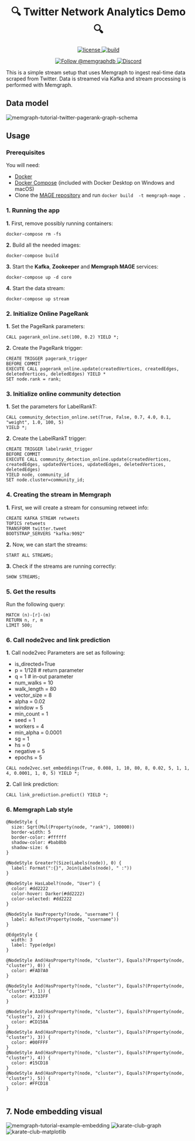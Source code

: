 <h1 align="center">
 🔍 Twitter Network Analytics Demo 🔍
</h1>

<p align="center">
  <a href="https://github.com/g-despot/twitter-network-analysis/blob/main/LICENSE">
    <img src="https://img.shields.io/github/license/g-despot/twitter-network-analysis" alt="license" title="license"/>
  </a>
  <a href="https://github.com/g-despot/twitter-network-analysis">
    <img src="https://img.shields.io/badge/PRs-welcome-brightgreen.svg" alt="build" title="build"/>
  </a>
</p>

<p align="center">
  <a href="https://twitter.com/intent/follow?screen_name=memgraphdb">
    <img src="https://img.shields.io/badge/Twitter-1DA1F2?style=for-the-badge&logo=twitter&logoColor=white" alt="Follow @memgraphdb"/>
  </a>
  <a href="https://memgr.ph/join-discord">
    <img src="https://img.shields.io/badge/Discord-7289DA?style=for-the-badge&logo=discord&logoColor=white" alt="Discord"/>
  </a>
</p>

This is a simple stream setup that uses Memgraph to ingest real-time data scraped from Twitter. 
Data is streamed via Kafka and stream processing is performed with Memgraph.

## Data model

![memgraph-tutorial-twitter-pagerank-graph-schema](https://public-assets.memgraph.com/twitter-analysis-with-dynamic-pagerank/memgraph-tutorial-twitter-pagerank-graph-schema.png)

## Usage

### Prerequisites

You will need:
* [Docker](https://docs.docker.com/get-docker/)
* [Docker Compose](https://docs.docker.com/compose/install/) (included with
  Docker Desktop on Windows and macOS)
* Clone the [MAGE repository](https://github.com/memgraph/mage) and run `docker build  -t memgraph-mage .`

### 1. Running the app

**1.** First, remove possibly running containers:

```
docker-compose rm -fs
```

**2.** Build all the needed images:

```
docker-compose build
```

**3.** Start the **Kafka**, **Zookeeper** and **Memgraph MAGE** services:

```
docker-compose up -d core
```

**4.** Start the data stream:

```
docker-compose up stream
```

### 2. Initialize Online PageRank

**1.** Set the PageRank parameters:

```cypher
CALL pagerank_online.set(100, 0.2) YIELD *;
```

**2.** Create the PageRank trigger:

```cypher
CREATE TRIGGER pagerank_trigger
BEFORE COMMIT
EXECUTE CALL pagerank_online.update(createdVertices, createdEdges, deletedVertices, deletedEdges) YIELD *
SET node.rank = rank;
```

### 3. Initialize online community detection 

**1.** Set the parameters for LabelRankT:
```cypher
CALL community_detection_online.set(True, False, 0.7, 4.0, 0.1, "weight", 1.0, 100, 5)
YIELD *;
```

**2.** Create the LabelRankT trigger:
```cypher
CREATE TRIGGER labelrankt_trigger 
BEFORE COMMIT
EXECUTE CALL community_detection_online.update(createdVertices, createdEdges, updatedVertices, updatedEdges, deletedVertices, deletedEdges) 
YIELD node, community_id
SET node.cluster=community_id;

```

### 4. Creating the stream in Memgraph

**1.** First, we will create a stream for consuming retweet info:

```cypher
CREATE KAFKA STREAM retweets 
TOPICS retweets 
TRANSFORM twitter.tweet 
BOOTSTRAP_SERVERS "kafka:9092"
```

**2.** Now, we can start the streams:

```cypher
START ALL STREAMS;
```

**3.** Check if the streams are running correctly:

```cypher
SHOW STREAMS;
```
### 5. Get the results

Run the following query:

```cypher
MATCH (n)-[r]-(m) 
RETURN n, r, m 
LIMIT 500;
```

### 6. Call node2vec and link prediction
**1.** Call node2vec
Parameters are set as following:
* is_directed=True
* p = 1/128  # return parameter
* q = 1  # in-out parameter
* num_walks = 10
* walk_length = 80
* vector_size = 8
* alpha = 0.02
* window = 5
* min_count = 1
* seed = 1
* workers = 4
* min_alpha = 0.0001
* sg = 1
* hs = 0
* negative = 5
* epochs = 5

```cypher
CALL node2vec.set_embeddings(True, 0.008, 1, 10, 80, 8, 0.02, 5, 1, 1, 4, 0.0001, 1, 0, 5) YIELD *;
```

**2.** Call link prediction:
```cypher
CALL link_prediction.predict() YIELD *;
```


### 6. Memgraph Lab style

```
@NodeStyle {
  size: Sqrt(Mul(Property(node, "rank"), 100000))
  border-width: 5
  border-color: #ffffff
  shadow-color: #bab8bb
  shadow-size: 6
}

@NodeStyle Greater?(Size(Labels(node)), 0) {
  label: Format(":{}", Join(Labels(node), " :"))
}

@NodeStyle HasLabel?(node, "User") {
  color: #dd2222
  color-hover: Darker(#dd2222)
  color-selected: #dd2222
}

@NodeStyle HasProperty?(node, "username") {
  label: AsText(Property(node, "username"))
}

@EdgeStyle {
  width: 3
  label: Type(edge)
}

@NodeStyle And(HasProperty?(node, "cluster"), Equals?(Property(node, "cluster"), 0)) {
  color: #FAD7A0
}

@NodeStyle And(HasProperty?(node, "cluster"), Equals?(Property(node, "cluster"), 1)) {
  color: #3333FF
}

@NodeStyle And(HasProperty?(node, "cluster"), Equals?(Property(node, "cluster"), 2)) {
  color: #CD158A
}
@NodeStyle And(HasProperty?(node, "cluster"), Equals?(Property(node, "cluster"), 3)) {
  color: #00FFFF
}
@NodeStyle And(HasProperty?(node, "cluster"), Equals?(Property(node, "cluster"), 4)) {
  color: #15CD18
}
@NodeStyle And(HasProperty?(node, "cluster"), Equals?(Property(node, "cluster"), 5)) {
  color: #FFCD18
}


```

## 7. Node embedding visual

![memgraph-tutorial-example-embedding](https://public-assets.memgraph.com/node-embeddings/memgraph-tutorial-example-embedding.png)
![karate-club-graph](/img/karate-club-graph.png)
![karate-club-matplotlib](/img/karate-club-matplotlib.png)
